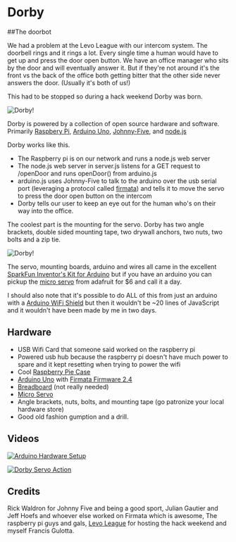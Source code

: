 # Dorby
##The doorbot

We had a problem at the Levo League with our intercom system. The doorbell rings and it rings a lot. Every single time a human would have to get up and press the door open button. We have an office manager who sits by the door and will eventually answer it. But if they're not around it's the front vs the back of the office both getting bitter that the other side never answers the door. (Usually it's both of us!)

This had to be stopped so during a hack weekend Dorby was born.

![Dorby!](https://raw.github.com/LevoLeague/dorby/master/public/dorby-v0.1-600x600.jpg)

Dorby is powered by a collection of open source hardware and software. Primarily [Raspbery Pi](http://www.raspberrypi.org/), [Arduino Uno](http://arduino.cc/), [Johnny-Five](https://github.com/rwldrn/johnny-five#readme), and [node.js](http://nodejs.org/)

Dorby works like this.
 - The Raspberry pi is on our network and runs a node.js web server
 - The node.js web server in server.js listens for a GET request to /openDoor and runs openDoor() from arduino.js
 - arduino.js uses Johnny-Five to talk to the arduino over the usb serial port (leveraging a protocol called [firmata](http://firmata.org/)) and tells it to move the servo to press the door open button on the intercom
 - Dorby tells our user to keep an eye out for the human who's on their way into the office.

The coolest part is the mounting for the servo. Dorby has two angle brackets, double sided mounting tape, two drywall anchors, two nuts, two bolts and a zip tie.

![Dorby!](https://raw.github.com/LevoLeague/dorby/master/public/servo-600x600.jpg)

The servo, mounting boards, arduino and wires all came in the excellent [SparkFun Inventor's Kit for Arduino](https://www.sparkfun.com/products/11227) but if you have an arduino you can pickup the [micro servo](https://www.adafruit.com/products/169) from adafruit for $6 and call it a day.

I should also note that it's possible to do ALL of this from just an arduino with a [Arduino WiFi Shield](http://arduino.cc/en/Main/ArduinoWiFiShield) but then it wouldn't be ~20 lines of JavaScript and it wouldn't have been made by me in two days.

## Hardware
 - USB Wifi Card that someone said worked on the raspberry pi
 - Powered usb hub because the raspberry pi doesn't have much power to spare and it kept resetting when trying to power the wifi
 - Cool [Raspberry Pie Case](https://tindie.com/shops/search/?q=raspberry+pi)
 - [Arduino Uno](https://www.adafruit.com/products/50) with [Firmata Firmware 2.4](https://github.com/firmata/arduino)
 - [Breadboard](https://www.adafruit.com/products/64) (not really needed)
 - [Micro Servo](https://www.adafruit.com/products/169)
 - Angle brackets, nuts, bolts, and mounting tape (go patronize your local hardware store)
 - Good old fashion gumption and a drill.

## Videos

[![Arduino Hardware Setup](https://raw.github.com/LevoLeague/dorby/master/public/arduino-hardware-setup.png)](http://youtu.be/6VnSIbRAlFw)

[![Dorby Servo Action](https://raw.github.com/LevoLeague/dorby/master/public/servo-action-youtube.png)](http://youtu.be/gh7LtDA6EL0)


## Credits
Rick Waldron for Johnny Five and being a good sport, Julian Gautier and Jeff Hoefs and whoever else worked on Firmata which is awesome, The raspberry pi guys and gals, [Levo League](http://www.levoleague.com/) for hosting the hack weekend and myself Francis Gulotta.
